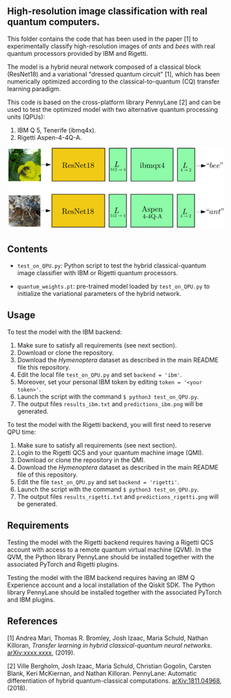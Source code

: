 
## High-resolution image classification with real quantum computers.
This folder contains the code that has been used in the paper [1] to experimentally classify high-resolution images of _ants_ and _bees_ with real quantum processors provided by IBM and Rigetti.

The model is a hybrid neural network composed of a classical block (ResNet18) and a variational "dressed quantum circuit" [1], which has been numerically optimized according to the classical-to-quantum (CQ) transfer learning paradigm. 

This code is based on the cross-platform library PennyLane [2] and can be used to test the optimized model with two alternative quantum processing units (QPUs):
1. IBM Q 5, Tenerife (ibmq4x).
2. Rigetti Aspen-4-4Q-A.

<img src="../static/realQPUs.png" width="600" />

## Contents
* `test_on_QPU.py`: Python script to test the hybrid classical-quantum image classifier with IBM or Rigetti quantum processors. 

* `quantum_weights.pt`: pre-trained model loaded by `test_on_QPU.py` to initialize the variational parameters of the hybrid network.

## Usage

To test the model with the IBM backend:
1. Make sure to satisfy all requirements (see next section).
2. Download or clone the repository.
3. Download the _Hymenoptera_ dataset as described in the main README file this repository.
4. Edit the local file `test_on_QPU.py` and set `backend = 'ibm'`.
4. Moreover, set your personal IBM token by editing `token = '<your token>'`.
5. Launch the script with the command `$ python3 test_on_QPU.py`.
6. The output files `results_ibm.txt` and  `predictions_ibm.png` will be generated.

To test the model with the Rigetti backend, you will first need to reserve QPU time:
1. Make sure to satisfy all requirements (see next section).
2. Login to the Rigetti QCS and your quantum machine image (QMI).
3. Download or clone the repository in the QMI.
4. Download the _Hymenoptera_ dataset as described in the main README file of this repository. 
5. Edit the file `test_on_QPU.py` and set `backend = 'rigetti'`.
6.  Launch the script with the command `$ python3 test_on_QPU.py`.
7. The output files `results_rigetti.txt` and  `predictions_rigetti.png` will be generated.

## Requirements

Testing the model with the Rigetti backend requires having a Rigetti QCS account with access to a remote quantum virtual machine (QVM). In the QVM, the Python library PennyLane should be installed together with the associated PyTorch and Rigetti plugins. 

Testing the model with the IBM backend requires having an IBM Q Experience account and a local installation of the Qiskit SDK. The Python library PennyLane should be  installed together with the associated PyTorch and IBM plugins. 

## References

 [1] Andrea Mari, Thomas R. Bromley, Josh Izaac, Maria Schuld, Nathan Killoran, _Transfer learning in hybrid classical-quantum neural networks_. [arXiv:xxxx.xxxx](https://arxiv.org/abs/xxxx.xxxx), (2019).

 [2] Ville Bergholm, Josh Izaac, Maria Schuld, Christian Gogolin, Carsten Blank, Keri McKiernan, and Nathan Killoran. PennyLane: Automatic differentiation of hybrid quantum-classical computations. [arXiv:1811.04968](https://https://arxiv.org/abs/1811.04968), (2018).